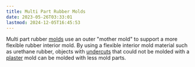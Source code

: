 ```yaml
---
title: Multi Part Rubber Molds
date: 2023-05-26T03:33:01
lastmod: 2024-12-05T16:45:53
---
```


Multi part rubber [molds](./molds.md) use an outer "mother mold" to support a more flexible rubber interior mold. By using a flexible interior mold material such as urethane rubber, objects with [undercuts](undercuts.md) that could not be molded with a [plaster](./plaster.md) mold can be molded with less mold parts.

